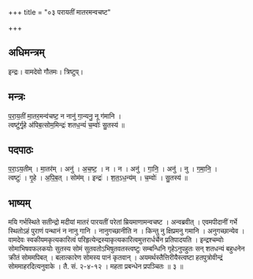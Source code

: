 +++
title = "०३ परायतीं मातरमन्वचष्ट"

+++
## अधिमन्त्रम्
इन्द्रः। वामदेवो गौतमः। त्रिष्टुप्।

## मन्त्रः
प॒रा॒य॒तीं मा॒तर॒मन्व॑चष्ट॒ न नानु॑ गा॒न्यनु॒ नू ग॑मानि ।  
त्वष्टु॑र्गृ॒हे अ॑पिब॒त्सोम॒मिन्द्रः॑ शतध॒न्यं॑ च॒म्वोः॑ सु॒तस्य॑ ॥

## पदपाठः
प॒रा॒ऽय॒तीम् । मा॒तर॑म् । अनु॑ । अ॒च॒ष्ट॒ । न । न । अनु॑ । गा॒नि॒ । अनु॑ । नु । ग॒मा॒नि॒ ।  
त्वष्टुः॑ । गृ॒हे । अ॒पि॒ब॒त् । सोम॑म् । इन्द्रः॑ । श॒त॒ऽध॒न्य॑म् । च॒म्वोः॑ । सु॒तस्य॑ ॥

## भाष्यम्
मयि गर्भस्थिते सतीन्द्रो मदीयां मातरं पारयतीं परेतां म्रियमाणामन्वचष्ट । अन्वब्रवीत् । एवमपीदानीं गर्भे स्थितोऽहं पुराणं पन्थानं न नानु गानि । नानुगच्छानीति न । किन्तु नु क्षिप्रमनु गमानि । अनुगच्छान्येव । वामदेवः स्वकीयमकृत्यकारित्वं परिहृत्येन्द्रस्याकृत्यकारित्वमुत्तरार्धर्चेन प्रतिपादयति । इन्द्रश्चम्वोः सोमाभिषवफलकयोः सुतस्य सोमं सुतवतोऽभिषुतवतस्त्वष्टुः सम्बन्धिनि गृहेऽनुपहुतः सन् शतधन्यं बहुधनेन क्रीतं सोममपिबत् । बलात्कारेण सोमस्य पानं कृतवान् । अयमर्थस्तैत्तिरीयैस्त्वष्टा हतपुत्रोवीन्द्रं सोममाहरदित्यनुवाके । तै. सं. २-४-१२ । महता प्रबन्धेन प्रपञ्चितः ॥ ३ ॥